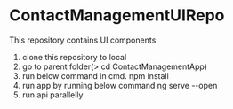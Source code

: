 # ContactManagementUIRepo
This repository contains UI components

1. clone this repository to local
2. go to parent folder(> cd ContactManagementApp) 
3. run below command in cmd.
   npm install
4. run app by running below command
   ng serve --open
4. run api parallelly
